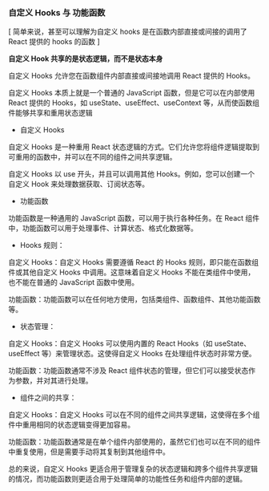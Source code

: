 ### 自定义 Hooks 与 功能函数

[ 简单来说，甚至可以理解为自定义 hooks 是在函数内部直接或间接的调用了 React 提供的 hooks 的函数 ]

**自定义 Hook 共享的是状态逻辑，而不是状态本身**

自定义 Hooks 允许您在函数组件内部直接或间接地调用 React 提供的 Hooks。

自定义 Hooks 本质上就是一个普通的 JavaScript 函数，但是它可以在内部使用 React 提供的 Hooks，如 useState、useEffect、useContext 等，从而使函数组件能够共享和重用状态逻辑

-   自定义 Hooks

自定义 Hooks 是一种重用 React 状态逻辑的方式。它们允许您将组件逻辑提取到可重用的函数中，并可以在不同的组件之间共享逻辑。

自定义 Hooks 以 use 开头，并且可以调用其他 Hooks。例如，您可以创建一个自定义 Hook 来处理数据获取、订阅状态等。

-   功能函数

功能函数是一种通用的 JavaScript 函数，可以用于执行各种任务。在 React 组件中，功能函数可以用于处理事件、计算状态、格式化数据等。

-   Hooks 规则：

自定义 Hooks：自定义 Hooks 需要遵循 React 的 Hooks 规则，即只能在函数组件或其他自定义 Hooks 中调用。这意味着自定义 Hooks 不能在类组件中使用，也不能在普通的 JavaScript 函数中使用。

功能函数：功能函数可以在任何地方使用，包括类组件、函数组件、其他功能函数等。

-   状态管理：

自定义 Hooks：自定义 Hooks 可以使用内置的 React Hooks（如 useState、useEffect 等）来管理状态。这使得自定义 Hooks 在处理组件状态时非常方便。

功能函数：功能函数通常不涉及 React 组件状态的管理，但它们可以接受状态作为参数，并对其进行处理。

-   组件之间的共享：

自定义 Hooks：自定义 Hooks 可以在不同的组件之间共享逻辑，这使得在多个组件中重用相同的状态逻辑变得更加容易。

功能函数：功能函数通常是在单个组件内部使用的，虽然它们也可以在不同的组件中重复使用，但是需要手动将其复制到其他组件中。

总的来说，自定义 Hooks 更适合用于管理复杂的状态逻辑和跨多个组件共享逻辑的情况，而功能函数则更适合用于处理简单的功能性任务和组件内部的逻辑。
